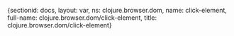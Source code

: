 {sectionid: docs, layout: var, ns: clojure.browser.dom, name: click-element, full-name: clojure.browser.dom/click-element,
  title: clojure.browser.dom/click-element}
